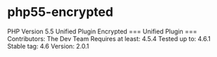 # php55-encrypted
PHP Version 5.5 Unified Plugin Encrypted
=== Unified Plugin ===
Contributors: The Dev Team
Requires at least: 4.5.4
Tested up to: 4.6.1
Stable tag: 4.6
Version: 2.0.1
